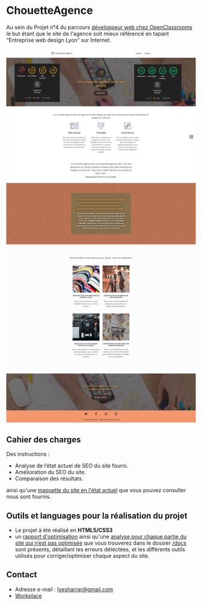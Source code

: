 # ChouetteAgence

Au sein du Projet n°4 du parcours [développeur web chez OpenClassrooms](https://openclassrooms.com/fr/paths/185-developpeur-web#path-tabs) le but étant que le site de l'agence soit mieux référencé en tapant “Entreprise web design Lyon” sur Internet.


![desktop reservia](/docs/screen.png)

## Cahier des charges

Des instructions :
- Analyse de l’état actuel de SEO du site fourni.
- Amélioration du SEO du site.
- Comparaison des résultats.

ainsi qu'une [maquette du site en l'état actuel](https://s3-eu-west-1.amazonaws.com/course.oc-static.com/projects/GEN_integrateur_web_P4/Starting+website.zip) que vous pouvez consulter nous sont fournis.

## Outils et languages pour la réalisation du projet

- Le projet à été réalisé en **HTML5/CSS3**
- un [rapport d'optimisation](https://github.com/LyesHarrar/ChouetteAgence/blob/main/docs/P4_03_rapport_optimisation.pdf) ainsi qu'une [analyse pour chaque partie du site qui n’est pas optimisée](https://github.com/LyesHarrar/ChouetteAgence/blob/main/docs/P4_01_analyse.xlsx) que vous trouverez dans le dossier [/docs](https://github.com/LyesHarrar/ChouetteAgence/tree/main/docs) sont présents, détaillant les erreurs détéctées, et les différents outils utilisés pour corriger/optimiser chaque aspect du site.

## Contact

-  Adresse e-mail : lyesharrar@gmail.com
- [Workplace](https://openclassrooms.workplace.com/profile.php?id=100066988681465)
